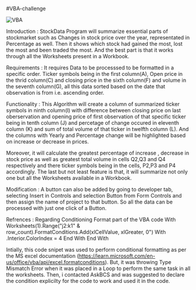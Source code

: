 #VBA-challenge

![VBA](https://github.com/s0uravk/VBA-challenge/assets/144293972/208adcdd-61a9-4140-8987-58bf36e4e652)


Introduction : StockData Program will summarize essential parts of stockmarket such as Changes in stock price over the year, representated in Percentage as well. Then it shows which stock had gained the most, lost the most and been traded the most. And the best part is that it works through all the Worksheets present in a Workbook.

Requirements : It requires Data to be processsed to be formatted in a specific order. Ticker symbols being in the first column(A), Open price in the thrid column(C) and closing price in the sixth column(F) and volume in the seventh column(G), all this data sorted based on the date that observation is from i.e. ascending order.

Functionality : This Algorithm will create a column of summarized ticker symbols in ninth column(I) with difference between closing price on last oberservation and opening price of first observation of that specific ticker being in tenth column (J) and percetage of change occured in eleventh column (K) and sum of total volume of that ticker in twelfth column (L). And the columns with Yearly and Percentage change will be highlighted based on increase or decrease in prices.

Moreover, it will calculate the greatest percentage of increase , decrease in stock price as well as greatest total volume in cells Q2,Q3 and Q4 respectively and there ticker symbols being in the cells, P2,P3 and P4 accordingly. The last but not least feature is that, it will summarize not only one but all the Worksheets available in a Workbook.

Modification : A button can also be added by going to developer tab, selecting Insert in Controls and selection Button from Form Controls and then assign the name of project to that button. So all the data can be processed with just one click of a Button.

Refrences : Regarding Conditioning Format part of the VBA code
With Worksheets(1).Range("j2:k1" & row_count).FormatConditions.Add(xlCellValue, xlGreater, 0") 
 With 
    .Interior.ColorIndex = 4 
 End With
End With

Intially, this code snipet was used to perform conditional formatting as per the MS excel documentation (https://learn.microsoft.com/en-us/office/vba/api/excel.formatconditions). But, it was throwing Type Mismatch Error when it was placed in a Loop to perform the same task in all the worksheets. Then, i contacted AskBCS and was suggested to declare the condition explicilty for the code to work and used it in the code.
